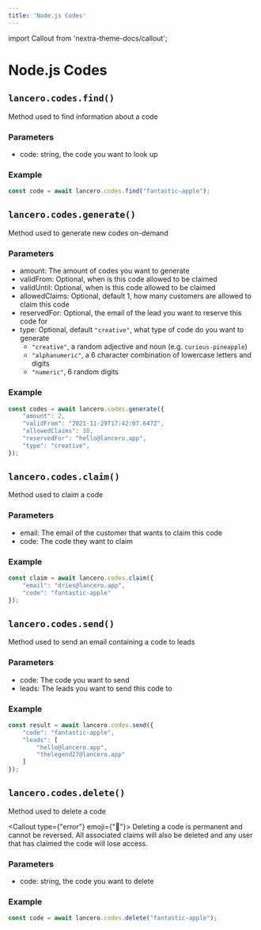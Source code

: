 ```yaml
---
title: 'Node.js Codes'
---
```


import Callout from 'nextra-theme-docs/callout';

# Node.js Codes
## `lancero.codes.find()`
Method used to find information about a code

### Parameters
- code: string, the code you want to look up

### Example
```ts
const code = await lancero.codes.find("fantastic-apple");
```

## `lancero.codes.generate()`
Method used to generate new codes on-demand

### Parameters
- amount: The amount of codes you want to generate
- validFrom: Optional, when is this code allowed to be claimed
- validUntil: Optional, when is this code allowed to be claimed
- allowedClaims: Optional, default 1, how many customers are allowed to claim this code
- reservedFor: Optional, the email of the lead you want to reserve this code for
- type: Optional, default `"creative"`, what type of code do you want to generate
    - `"creative"`, a random adjective and noun (e.g. `curious-pineapple`)
    - `"alphanumeric"`, a 6 character combination of lowercase letters and digits
    - `"numeric"`, 6 random digits

### Example
```ts
const codes = await lancero.codes.generate({
    "amount": 2,
    "validFrom": "2021-11-29T17:42:07.647Z",
    "allowedClaims": 10,
    "reservedFor": "hello@lancero.app",
    "type": "creative",
});
```

## `lancero.codes.claim()`
Method used to claim a code

### Parameters
- email: The email of the customer that wants to claim this code
- code: The code they want to claim

### Example
```ts
const claim = await lancero.codes.claim({
    "email": "dries@lancero.app",
    "code": "fantastic-apple"
});
```

## `lancero.codes.send()`
Method used to send an email containing a code to leads

### Parameters
- code: The code you want to send
- leads: The leads you want to send this code to

### Example
```ts
const result = await lancero.codes.send({
    "code": "fantastic-apple",
    "leads": [
        "hello@lancero.app",
        "thelegend27@lancero.app"
    ]
});
```

## `lancero.codes.delete()`
Method used to delete a code

<Callout type={"error"} emoji={"🛑"}>
  Deleting a code is permanent and cannot be reversed. All associated claims will also be deleted and any user that has claimed the code will lose access.
</Callout>

### Parameters
- code: string, the code you want to delete

### Example
```ts
const code = await lancero.codes.delete("fantastic-apple");
```
